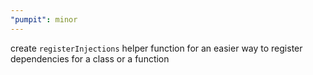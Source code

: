 ```yaml
---
"pumpit": minor
---
```


create `registerInjections` helper function for an easier way to register dependencies for a class or a function
